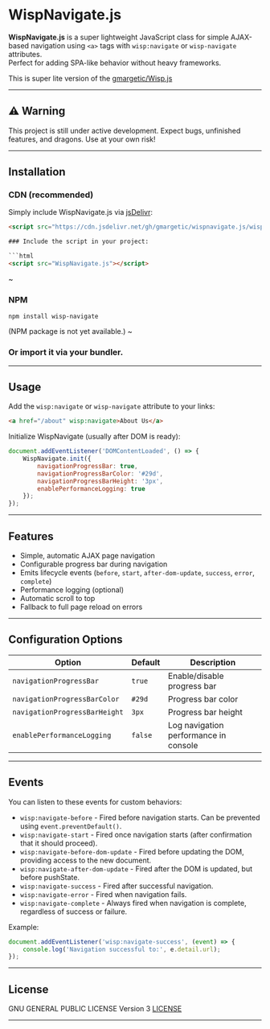 
# WispNavigate.js

**WispNavigate.js** is a super lightweight JavaScript class for simple AJAX-based navigation using `<a>` tags with `wisp:navigate` or `wisp-navigate` attributes.  
Perfect for adding SPA-like behavior without heavy frameworks.

This is super lite version of the [gmargetic/Wisp.js](https://github.com/gmargetic/Wisp.js)

---

## ⚠️ **Warning**  
This project is still under active development. Expect bugs, unfinished features, and dragons. Use at your own risk!

---

## Installation

### CDN (recommended)

Simply include WispNavigate.js via [jsDelivr](https://www.jsdelivr.com/):

```html
<script src="https://cdn.jsdelivr.net/gh/gmargetic/wispnavigate.js/wisp-navigate.min.js"></script>

### Include the script in your project:

```html
<script src="WispNavigate.js"></script>
```

~
### NPM

`npm install wisp-navigate`

(NPM package is not yet available.)
~

### Or import it via your bundler.

---

## Usage

Add the `wisp:navigate` or `wisp-navigate` attribute to your links:

```html
<a href="/about" wisp:navigate>About Us</a>
```

Initialize WispNavigate (usually after DOM is ready):

```javascript
document.addEventListener('DOMContentLoaded', () => {
    WispNavigate.init({
        navigationProgressBar: true,
        navigationProgressBarColor: '#29d',
        navigationProgressBarHeight: '3px',
        enablePerformanceLogging: true
    });
});
```

---

## Features

- Simple, automatic AJAX page navigation
- Configurable progress bar during navigation
- Emits lifecycle events (`before`, `start`, `after-dom-update`, `success`, `error`, `complete`)
- Performance logging (optional)
- Automatic scroll to top
- Fallback to full page reload on errors

---

## Configuration Options

| Option                     | Default | Description |
| --------------------------- | ------- | ----------- |
| `navigationProgressBar`     | `true`  | Enable/disable progress bar |
| `navigationProgressBarColor`| `#29d`  | Progress bar color |
| `navigationProgressBarHeight`| `3px`  | Progress bar height |
| `enablePerformanceLogging`  | `false` | Log navigation performance in console |

---

## Events

You can listen to these events for custom behaviors:

- `wisp:navigate-before` - Fired before navigation starts. Can be prevented using `event.preventDefault()`.
- `wisp:navigate-start` - Fired once navigation starts (after confirmation that it should proceed).
- `wisp:navigate-before-dom-update` - Fired before updating the DOM, providing access to the new document.
- `wisp:navigate-after-dom-update` - Fired after the DOM is updated, but before pushState.
- `wisp:navigate-success` - Fired after successful navigation.
- `wisp:navigate-error` - Fired when navigation fails.
- `wisp:navigate-complete` - Always fired when navigation is complete, regardless of success or failure.

Example:

```javascript
document.addEventListener('wisp:navigate-success', (event) => {
    console.log('Navigation successful to:', e.detail.url);
});
```

---

## License

GNU GENERAL PUBLIC LICENSE Version 3
[LICENSE](LICENSE)

---

